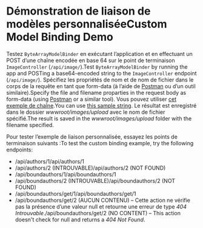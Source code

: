 # <a name="custom-model-binding-demo"></a><span data-ttu-id="48503-101">Démonstration de liaison de modèles personnalisée</span><span class="sxs-lookup"><span data-stu-id="48503-101">Custom Model Binding Demo</span></span>

<span data-ttu-id="48503-102">Testez `ByteArrayModelBinder` en exécutant l’application et en effectuant un POST d’une chaîne encodée en base 64 sur le point de terminaison `ImageController` (`/api/image/`).</span><span class="sxs-lookup"><span data-stu-id="48503-102">Test `ByteArrayModelBinder` by running the app and POSTing a base64-encoded string to the `ImageController` endpoint (`/api/image/`).</span></span> <span data-ttu-id="48503-103">Spécifiez les propriétés de nom et de nom de fichier dans le corps de la requête en tant que form-data (à l’aide de [Postman](https://www.getpostman.com/) ou d’un outil similaire).</span><span class="sxs-lookup"><span data-stu-id="48503-103">Specify the file and filename proparties in the request body as form-data (using [Postman](https://www.getpostman.com/) or a similar tool).</span></span> <span data-ttu-id="48503-104">Vous pouvez utiliser [cet exemple de chaîne](Base64String.txt).</span><span class="sxs-lookup"><span data-stu-id="48503-104">You can use [this sample string](Base64String.txt).</span></span> <span data-ttu-id="48503-105">Le résultat est enregistré dans le dossier *wwwroot/images/upload* avec le nom de fichier spécifié.</span><span class="sxs-lookup"><span data-stu-id="48503-105">The result is saved in the *wwwroot/images/upload* folder with the filename specified.</span></span>

<span data-ttu-id="48503-106">Pour tester l’exemple de liaison personnalisée, essayez les points de terminaison suivants :</span><span class="sxs-lookup"><span data-stu-id="48503-106">To test the custom binding example, try the following endpoints:</span></span>

* <span data-ttu-id="48503-107">/api/authors/1</span><span class="sxs-lookup"><span data-stu-id="48503-107">/api/authors/1</span></span>
* <span data-ttu-id="48503-108">/api/authors/2 (INTROUVABLE)</span><span class="sxs-lookup"><span data-stu-id="48503-108">/api/authors/2 (NOT FOUND)</span></span>
* <span data-ttu-id="48503-109">/api/boundauthors/1</span><span class="sxs-lookup"><span data-stu-id="48503-109">/api/boundauthors/1</span></span>
* <span data-ttu-id="48503-110">/api/boundauthors/2 (INTROUVABLE)</span><span class="sxs-lookup"><span data-stu-id="48503-110">/api/boundauthors/2 (NOT FOUND)</span></span>
* <span data-ttu-id="48503-111">/api/boundauthors/get/1</span><span class="sxs-lookup"><span data-stu-id="48503-111">/api/boundauthors/get/1</span></span>
* <span data-ttu-id="48503-112">/api/boundauthors/get/2 (AUCUN CONTENU) &ndash; Cette action ne vérifie pas la présence d’une valeur null et retourne une erreur de type *404 Introuvable*.</span><span class="sxs-lookup"><span data-stu-id="48503-112">/api/boundauthors/get/2 (NO CONTENT) &ndash; This action doesn't check for null and returns a *404 Not Found*.</span></span>
